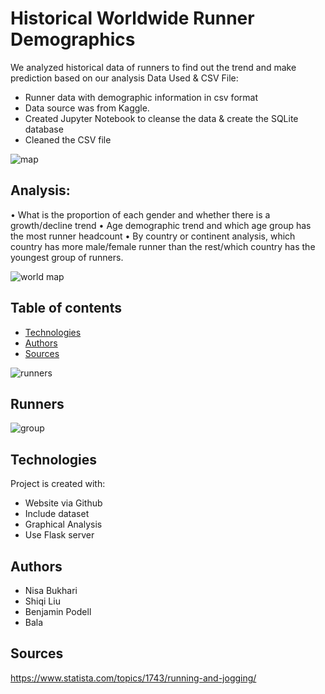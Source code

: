 # Historical Worldwide Runner Demographics

We analyzed historical data of runners to find out the trend and make prediction based on our analysis 
Data Used & CSV File:

* Runner data with demographic information in csv format 
* Data source was from Kaggle.
* Created Jupyter Notebook to cleanse the data & create the SQLite database
* Cleaned the CSV file

![map](https://user-images.githubusercontent.com/49736893/70659989-ce146700-1c26-11ea-819b-bd85db59d778.png)

## Analysis:
•	What is the proportion of each gender and whether there is a growth/decline trend 
•	Age demographic trend and which age group has the most runner headcount 
•	By country or continent analysis, which country has more male/female runner than the rest/which country has the youngest group of runners.


![world map](https://user-images.githubusercontent.com/49736893/70659991-ce146700-1c26-11ea-99dd-a35ace7a8411.png)


## Table of contents
* [Technologies](#technologies)
* [Authors](#authors)
* [Sources](#sources)

![runners](https://user-images.githubusercontent.com/49736893/70659990-ce146700-1c26-11ea-8f62-ac3ba0168eb9.jpeg)

## Runners

![group](https://user-images.githubusercontent.com/49736893/70659988-ce146700-1c26-11ea-9645-e5e1046554e0.jpg)

	
## Technologies
Project is created with:
* Website via Github
* Include dataset
* Graphical Analysis
* Use Flask server 

## Authors
* Nisa Bukhari
* Shiqi Liu
* Benjamin Podell
* Bala

## Sources
https://www.statista.com/topics/1743/running-and-jogging/














